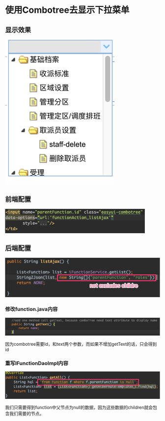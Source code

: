 # 使用Combotree去显示下拉菜单

## 显示效果

![](../../../../.gitbook/assets/image%20%2895%29.png)

## 前端配置

![](../../../../.gitbook/assets/image%20%2834%29.png)

## 后端配置

![](../../../../.gitbook/assets/image%20%2845%29.png)

### 修改function.java内容

![](../../../../.gitbook/assets/image%20%2898%29.png)

因为combotree需要Id，和text两个参数，而如果不增加getText的话，只会得到id

### 重写IFunctionDaoImpl内容

![](../../../../.gitbook/assets/image%20%282%29.png)

我们只需要得到function中父节点为null的数据，因为这些数据的children就会包含我们需要的节点。

